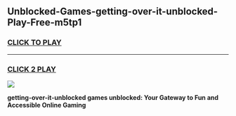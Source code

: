 
## Unblocked-Games-getting-over-it-unblocked-Play-Free-m5tp1
<h3>
<a href="https://premium76.site?title=getting-over-it-unblocked&ref=10A">CLICK TO PLAY</a></h3>
<hr>

<h3>
<a href="https://premium76.site?title=getting-over-it-unblocked&ref=10A">CLICK 2 PLAY</a>
  
</h3>

<a href="https://premium76.site?title=getting-over-it-unblocked&ref=10A"><img src="https://clearcache.store/games.png"></a>


**getting-over-it-unblocked games unblocked: Your Gateway to Fun and Accessible Online Gaming**
